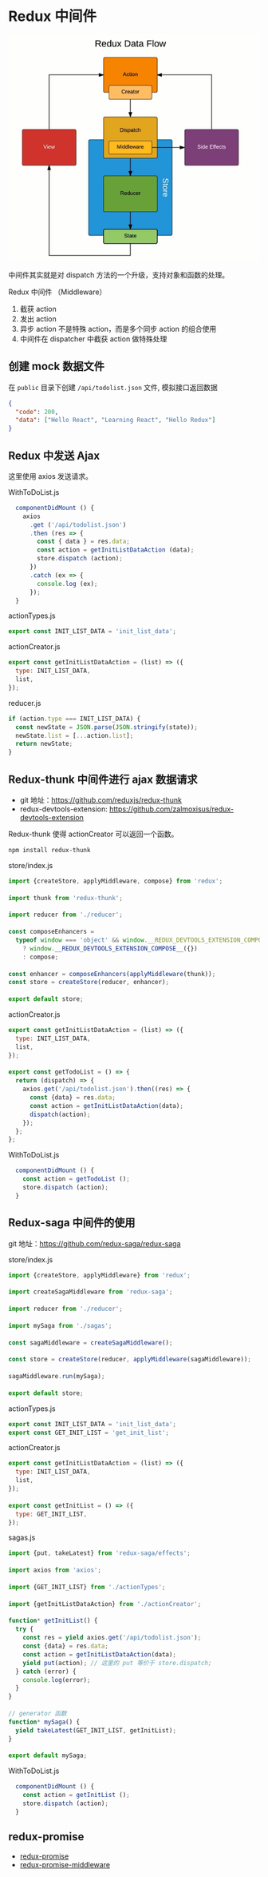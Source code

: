# Redux 中间件

![redux-data.png](./img/redux-data.png)

中间件其实就是对 dispatch 方法的一个升级，支持对象和函数的处理。

Redux 中间件 （Middleware）

1. 截获 action
2. 发出 action
3. 异步 action 不是特殊 action，而是多个同步 action 的组合使用
4. 中间件在 dispatcher 中截获 action 做特殊处理

## 创建 mock 数据文件

在 `public` 目录下创建 `/api/todolist.json` 文件, 模拟接口返回数据

```json
{
  "code": 200,
  "data": ["Hello React", "Learning React", "Hello Redux"]
}
```

## Redux 中发送 Ajax

这里使用 axios 发送请求。

WithToDoList.js

```js
  componentDidMount () {
    axios
      .get ('/api/todolist.json')
      .then (res => {
        const { data } = res.data;
        const action = getInitListDataAction (data);
        store.dispatch (action);
      })
      .catch (ex => {
        console.log (ex);
      });
  }
```

actionTypes.js

```js
export const INIT_LIST_DATA = 'init_list_data';
```

actionCreator.js

```js
export const getInitListDataAction = (list) => ({
  type: INIT_LIST_DATA,
  list,
});
```

reducer.js

```js
if (action.type === INIT_LIST_DATA) {
  const newState = JSON.parse(JSON.stringify(state));
  newState.list = [...action.list];
  return newState;
}
```

## Redux-thunk 中间件进行 ajax 数据请求

- git 地址：https://github.com/reduxjs/redux-thunk
- redux-devtools-extension: https://github.com/zalmoxisus/redux-devtools-extension

Redux-thunk 使得 actionCreator 可以返回一个函数。

```bash
npm install redux-thunk
```

store/index.js

```js
import {createStore, applyMiddleware, compose} from 'redux';

import thunk from 'redux-thunk';

import reducer from './reducer';

const composeEnhancers =
  typeof window === 'object' && window.__REDUX_DEVTOOLS_EXTENSION_COMPOSE__
    ? window.__REDUX_DEVTOOLS_EXTENSION_COMPOSE__({})
    : compose;

const enhancer = composeEnhancers(applyMiddleware(thunk));
const store = createStore(reducer, enhancer);

export default store;
```

actionCreator.js

```js
export const getInitListDataAction = (list) => ({
  type: INIT_LIST_DATA,
  list,
});

export const getTodoList = () => {
  return (dispatch) => {
    axios.get('/api/todolist.json').then((res) => {
      const {data} = res.data;
      const action = getInitListDataAction(data);
      dispatch(action);
    });
  };
};
```

WithToDoList.js

```js
  componentDidMount () {
    const action = getTodoList ();
    store.dispatch (action);
  }
```

## Redux-saga 中间件的使用

git 地址：https://github.com/redux-saga/redux-saga

store/index.js

```js
import {createStore, applyMiddleware} from 'redux';

import createSagaMiddleware from 'redux-saga';

import reducer from './reducer';

import mySaga from './sagas';

const sagaMiddleware = createSagaMiddleware();

const store = createStore(reducer, applyMiddleware(sagaMiddleware));

sagaMiddleware.run(mySaga);

export default store;
```

actionTypes.js

```js
export const INIT_LIST_DATA = 'init_list_data';
export const GET_INIT_LIST = 'get_init_list';
```

actionCreator.js

```js
export const getInitListDataAction = (list) => ({
  type: INIT_LIST_DATA,
  list,
});

export const getInitList = () => ({
  type: GET_INIT_LIST,
});
```

sagas.js

```js
import {put, takeLatest} from 'redux-saga/effects';

import axios from 'axios';

import {GET_INIT_LIST} from './actionTypes';

import {getInitListDataAction} from './actionCreator';

function* getInitList() {
  try {
    const res = yield axios.get('/api/todolist.json');
    const {data} = res.data;
    const action = getInitListDataAction(data);
    yield put(action); // 这里的 put 等价于 store.dispatch;
  } catch (error) {
    console.log(error);
  }
}

// generator 函数
function* mySaga() {
  yield takeLatest(GET_INIT_LIST, getInitList);
}

export default mySaga;
```

WithToDoList.js

```js
  componentDidMount () {
    const action = getInitList ();
    store.dispatch (action);
  }
```

## redux-promise

- [redux-promise](https://github.com/redux-utilities/redux-promise)
- [redux-promise-middleware](https://github.com/pburtchaell/redux-promise-middleware)
